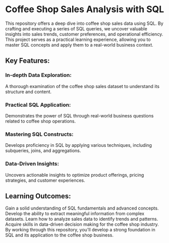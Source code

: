 # Coffee Shop Sales Analysis with SQL
This repository offers a deep dive into coffee shop sales data using SQL. By crafting and executing a series of SQL queries, we uncover valuable insights into sales trends, customer preferences, and operational efficiency. This project serves as a practical learning experience, allowing you to master SQL concepts and apply them to a real-world business context.

## Key Features:
### In-depth Data Exploration:
A thorough examination of the coffee shop sales dataset to understand its structure and content.
### Practical SQL Application:
Demonstrates the power of SQL through real-world business questions related to coffee shop operations.
### Mastering SQL Constructs: 
Develops proficiency in SQL by applying various techniques, including subqueries, joins, and aggregations.
### Data-Driven Insights:
Uncovers actionable insights to optimize product offerings, pricing strategies, and customer experiences.
## Learning Outcomes:
Gain a solid understanding of SQL fundamentals and advanced concepts.
Develop the ability to extract meaningful information from complex datasets.
Learn how to analyze sales data to identify trends and patterns.
Acquire skills in data-driven decision making for the coffee shop industry.
By working through this repository, you'll develop a strong foundation in SQL and its application to the coffee shop business.
